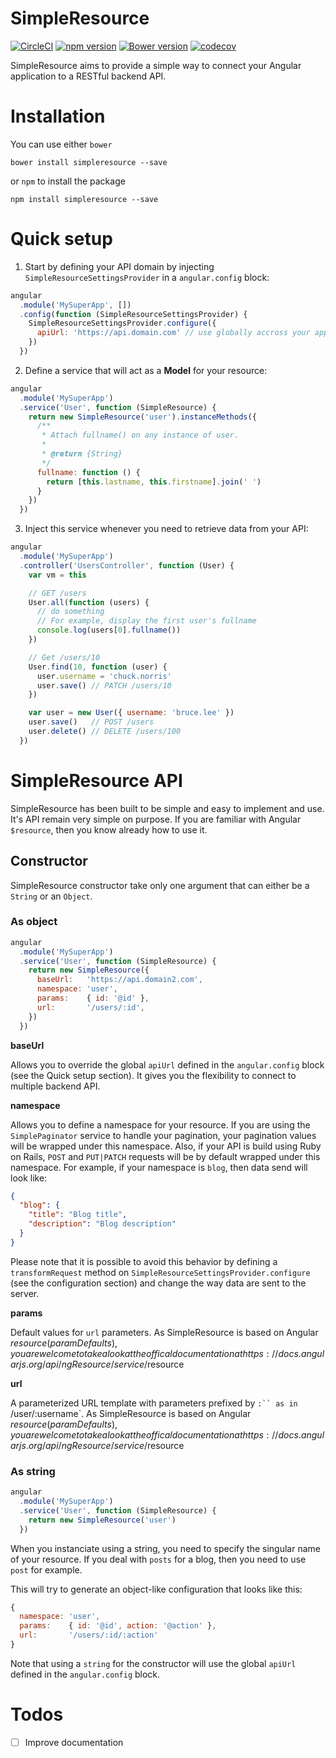 SimpleResource
==============

[![CircleCI](https://circleci.com/gh/softmonkeyjapan/simple-resource.svg?style=shield&circle-token=c26d5c8aeb9d99cdba26ae252862c49330c212fc)](https://circleci.com/gh/softmonkeyjapan/simple-resource)
[![npm version](https://badge.fury.io/js/simpleresource.svg)](http://badge.fury.io/js/simpleresource)
[![Bower version](https://badge.fury.io/bo/simpleresource.svg)](http://badge.fury.io/bo/simpleresource)
[![codecov](https://codecov.io/gh/softmonkeyjapan/simple-resource/branch/master/graph/badge.svg)](https://codecov.io/gh/softmonkeyjapan/simple-resource)

SimpleResource aims to provide a simple way to connect your Angular application to a RESTful backend API.

# Installation

You can use either `bower`

```
bower install simpleresource --save
```

or `npm` to install the package

```
npm install simpleresource --save
```

# Quick setup

1. Start by defining your API domain by injecting `SimpleResourceSettingsProvider` in a `angular.config` block:

  ```js
  angular
    .module('MySuperApp', [])
    .config(function (SimpleResourceSettingsProvider) {
      SimpleResourceSettingsProvider.configure({
        apiUrl: 'https://api.domain.com' // use globally accross your application
      })
    })
  ```

2. Define a service that will act as a **Model** for your resource:

  ```js
  angular
    .module('MySuperApp')
    .service('User', function (SimpleResource) {
      return new SimpleResource('user').instanceMethods({
        /**
         * Attach fullname() on any instance of user.
         *
         * @return {String}
         */
        fullname: function () {
          return [this.lastname, this.firstname].join(' ')
        }
      })
    })
  ```

3. Inject this service whenever you need to retrieve data from your API:

  ```js
  angular
    .module('MySuperApp')
    .controller('UsersController', function (User) {
      var vm = this

      // GET /users
      User.all(function (users) {
        // do something
        // For example, display the first user's fullname
        console.log(users[0].fullname())
      })

      // Get /users/10
      User.find(10, function (user) {
        user.username = 'chuck.norris'
        user.save() // PATCH /users/10
      })

      var user = new User({ username: 'bruce.lee' })
      user.save()   // POST /users
      user.delete() // DELETE /users/100
    })
  ```

# SimpleResource API

SimpleResource has been built to be simple and easy to implement and use. It's API remain very simple on purpose. If you are familiar with Angular `$resource`, then you know already how to use it.

## Constructor

SimpleResource constructor take only one argument that can either be a `String` or an `Object`.

### As object

```js
angular
  .module('MySuperApp')
  .service('User', function (SimpleResource) {
    return new SimpleResource({
      baseUrl:   'https://api.domain2.com',
      namespace: 'user',
      params:    { id: '@id' },
      url:       '/users/:id',
    })
  })
```

**baseUrl**

Allows you to override the global `apiUrl` defined in the `angular.config` block (see the Quick setup section). It gives you the flexibility to connect to multiple backend API.

**namespace**

Allows you to define a namespace for your resource. If you are using the `SimplePaginator` service to handle your pagination, your pagination values will be wrapped under this namespace.
Also, if your API is build using Ruby on Rails, `POST` and `PUT|PATCH` requests will be by default wrapped under this namespace. For example, if your namespace is `blog`, then data send will look like:

```json
{
  "blog": {
    "title": "Blog title",
    "description": "Blog description"
  }
}
```

Please note that it is possible to avoid this behavior by defining a `transformRequest` method on `SimpleResourceSettingsProvider.configure` (see the configuration section) and change the way data are sent to the server.

**params**

Default values for `url` parameters. As SimpleResource is based on Angular $resource (paramDefaults), you are welcome to take a look at the offical documentation at https://docs.angularjs.org/api/ngResource/service/$resource

**url**

A parameterized URL template with parameters prefixed by `:`` as in `/user/:username`. As SimpleResource is based on Angular $resource (paramDefaults), you are welcome to take a look at the offical documentation at https://docs.angularjs.org/api/ngResource/service/$resource

### As string

```js
angular
  .module('MySuperApp')
  .service('User', function (SimpleResource) {
    return new SimpleResource('user')
  })
```

When you instanciate using a string, you need to specify the singular name of your resource. If you deal with `posts` for a blog, then you need to use `post` for example.

This will try to generate an object-like configuration that looks like this:

```js
{
  namespace: 'user',
  params:    { id: '@id', action: '@action' },
  url:       '/users/:id/:action'
}
```

Note that using a `string` for the constructor will use the global `apiUrl` defined in the `angular.config` block.


# Todos

- [ ] Improve documentation
